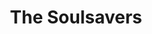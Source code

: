 ---
title: "The Soulsavers"
summary: "Electronic-rock-gospel duo of Rich Machin and Ian Glover, from Stoke-On-Trent. Guest vocalists include on their 2007 album ** and 2009's **, and on 2012's ** and 2015's ** as lead vocalist."
image: "the-soulsavers.jpg"
---
